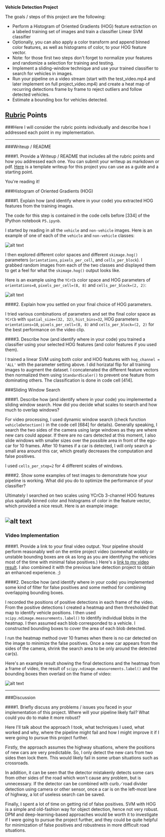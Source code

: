 **Vehicle Detection Project**

The goals / steps of this project are the following:

* Perform a Histogram of Oriented Gradients (HOG) feature extraction on a labeled training set of images and train a classifier Linear SVM classifier
* Optionally, you can also apply a color transform and append binned color features, as well as histograms of color, to your HOG feature vector. 
* Note: for those first two steps don't forget to normalize your features and randomize a selection for training and testing.
* Implement a sliding-window technique and use your trained classifier to search for vehicles in images.
* Run your pipeline on a video stream (start with the test_video.mp4 and later implement on full project_video.mp4) and create a heat map of recurring detections frame by frame to reject outliers and follow detected vehicles.
* Estimate a bounding box for vehicles detected.

[//]: # (Image References)
[image1]: ./output_images/example_images.png
[image2]: ./output_images/example_hogs.png
[image3]: ./output_images/out_img.png
[image4]: ./output_images/final_heat.png
[video1]: ./project_video.mp4

## [Rubric](https://review.udacity.com/#!/rubrics/513/view) Points
###Here I will consider the rubric points individually and describe how I addressed each point in my implementation.  

---
###Writeup / README

####1. Provide a Writeup / README that includes all the rubric points and how you addressed each one.  You can submit your writeup as markdown or pdf.  [Here](https://github.com/udacity/CarND-Vehicle-Detection/blob/master/writeup_template.md) is a template writeup for this project you can use as a guide and a starting point.  

You're reading it!

###Histogram of Oriented Gradients (HOG)

####1. Explain how (and identify where in your code) you extracted HOG features from the training images.

The code for this step is contained in the code cells before [334] of the IPython notebook `P5.ipynb`.  

I started by reading in all the `vehicle` and `non-vehicle` images.  Here is an example of one of each of the `vehicle` and `non-vehicle` classes:

![alt text][image1]

I then explored different color spaces and different `skimage.hog()` parameters (`orientations`, `pixels_per_cell`, and `cells_per_block`).  I grabbed random images from each of the two classes and displayed them to get a feel for what the `skimage.hog()` output looks like.

Here is an example using the `YCrCb` color space and HOG parameters of `orientations=8`, `pixels_per_cell=(8, 8)` and `cells_per_block=(2, 2)`:

![alt text][image2]


####2. Explain how you settled on your final choice of HOG parameters.

I tried various combinations of parameters and set the final color space as `YCrCb` with `spatial_size=(32, 32)`, `hist_bins=32`, HOG parameters `orientations=10`, `pixels_per_cell=(8, 8)` and `cells_per_block=(2, 2)` for the best performance on the video clip.

####3. Describe how (and identify where in your code) you trained a classifier using your selected HOG features (and color features if you used them).

I trained a linear SVM using both color and HOG features with `hog_channel = 'ALL'` with the parameter setting above. I did horizatal flip for all training images to augment the dataset. I concatenated the different feature vectors then normalized them using `StandardScaler()` to prevent one feature from dominating others. The classification is done in code cell [414].

###Sliding Window Search

####1. Describe how (and identify where in your code) you implemented a sliding window search.  How did you decide what scales to search and how much to overlap windows?

For video processing, I used dynamic window search (check function `vehicleDetection()` in the code cell [684] for details). Generally speaking, I search the two sides of the camera using large windows as they are where new cars could appear. If there are no cars detected at this moment, I also slide windows with smaller sizes over the possible area in front of the ego-car for 10 frames. After 10 frames if a car is detected, I will only search a small area around this car, which greatly decreases the computation and false positives. 

I used `cells_per_step=2` for 4 different scales of windows.

####2. Show some examples of test images to demonstrate how your pipeline is working.  What did you do to optimize the performance of your classifier?

Ultimately I searched on two scales using YCrCb 3-channel HOG features plus spatially binned color and histograms of color in the feature vector, which provided a nice result.  Here is an example image:

![alt text][image3]
---

### Video Implementation

####1. Provide a link to your final video output.  Your pipeline should perform reasonably well on the entire project video (somewhat wobbly or unstable bounding boxes are ok as long as you are identifying the vehicles most of the time with minimal false positives.)
Here's a [link to my video result](./project_video.mp4). I also combined it with the previous lane detection project to obtain an enhanced experience. ;)


####2. Describe how (and identify where in your code) you implemented some kind of filter for false positives and some method for combining overlapping bounding boxes.

I recorded the positions of positive detections in each frame of the video.  From the positive detections I created a heatmap and then thresholded that map to identify vehicle positions.  I then used `scipy.ndimage.measurements.label()` to identify individual blobs in the heatmap.  I then assumed each blob corresponded to a vehicle.  I constructed bounding boxes to cover the area of each blob detected. 

I run the heatmap method over 10 frames when there is no car detected on the image to minimize the false positives. Once a new car appears from the sides of the camera, shrink the search area to be only around the detected car(s).

Here's an example result showing the final detections and the heatmap from a frame of video, the result of `scipy.ndimage.measurements.label()` and the bounding boxes then overlaid on the frame of video:

![alt text][image4]

---

###Discussion

####1. Briefly discuss any problems / issues you faced in your implementation of this project.  Where will your pipeline likely fail?  What could you do to make it more robust?

Here I'll talk about the approach I took, what techniques I used, what worked and why, where the pipeline might fail and how I might improve it if I were going to pursue this project further.  

Firstly, the approach assumes the highway situations, where the positions of new cars are very predictable. So, I only detect the new cars from two sides then lock them. This would likely fail in some urban situations such as crossroads.

In addition, it can be seen that the detector mistakenly detects some cars from other sides of the road which won't cause any problem, but is unnecessary. If the detector can be combined with curb／road divider detection using camera or other sensor, once a car is on the left-most lane of highway, a lot of useless search can be saved. 

Finally, I spent a lot of time on getting rid of false positives. SVM with HOG is a simple and old-fashion way for object detection, hence not very robust. DPM and deep-learning-based approaches would be worth it to investigate if I were going to pursue the project further, and they could be quite helpful for minimization of false positives and robustness in more difficult road situations.

